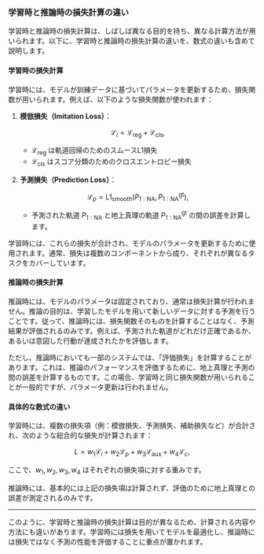 ### 学習時と推論時の損失計算の違い

学習時と推論時の損失計算は、しばしば異なる目的を持ち、異なる計算方法が用いられます。以下に、学習時と推論時の損失計算の違いを、数式の違いも含めて説明します。

#### 学習時の損失計算
学習時には、モデルが訓練データに基づいてパラメータを更新するため、損失関数が用いられます。例えば、以下のような損失関数が使われます：

1. **模倣損失（Imitation Loss）**：
   ```math
   \mathcal{L}_i = \mathcal{L}_{\text{reg}} + \mathcal{L}_{\text{cls}},
   ```
   - $\mathcal{L}_{\text{reg}}$ は軌道回帰のためのスムースL1損失
   - $\mathcal{L}_{\text{cls}}$ はスコア分類のためのクロスエントロピー損失

2. **予測損失（Prediction Loss）**：
   ```math
   \mathcal{L}_p = \text{L1}_{\text{smooth}}(P_{1:\text{NA}}, P^{\text{gt}}_{1:\text{NA}}),
   ```
   - 予測された軌道 $P_{1:\text{NA}}$ と地上真理の軌道 $P^{\text{gt}}_{1:\text{NA}}$ の間の誤差を計算します。

学習時には、これらの損失が合計され、モデルのパラメータを更新するために使用されます。通常、損失は複数のコンポーネントから成り、それぞれが異なるタスクをカバーしています。

#### 推論時の損失計算
推論時には、モデルのパラメータは固定されており、通常は損失計算が行われません。推論の目的は、学習したモデルを用いて新しいデータに対する予測を行うことです。従って、推論時には、損失関数そのものを計算することはなく、予測結果が評価されるのみです。例えば、予測された軌道がどれだけ正確であるか、あるいは意図した行動が達成されたかを評価します。

ただし、推論時においても一部のシステムでは、「評価損失」を計算することがあります。これは、推論のパフォーマンスを評価するために、地上真理と予測の間の誤差を計算するものです。この場合、学習時と同じ損失関数が用いられることが一般的ですが、パラメータ更新は行われません。

#### 具体的な数式の違い
学習時には、複数の損失項（例：模倣損失、予測損失、補助損失など）が合計され、次のような総合的な損失が計算されます：
```math
L = w_1\mathcal{L}_i + w_2\mathcal{L}_p + w_3\mathcal{L}_{\text{aux}} + w_4\mathcal{L}_c,
```
ここで、$w_1, w_2, w_3, w_4$ はそれぞれの損失項に対する重みです。

推論時には、基本的には上記の損失項は計算されず、評価のために地上真理との誤差が測定されるのみです。

---

このように、学習時と推論時の損失計算は目的が異なるため、計算される内容や方法にも違いがあります。学習時には損失を用いてモデルを最適化し、推論時には損失ではなく予測の性能を評価することに重点が置かれます。
